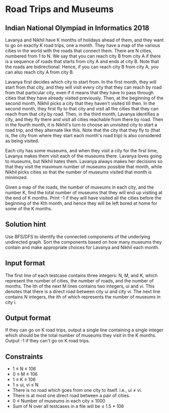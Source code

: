 # Road Trips and Museums
## Indian National Olympiad in Informatics 2018

Lavanya and Nikhil have K months of holidays ahead of them, and they want to go on exactly K road trips, one a month. They have a map of the various cities in the world with the roads that connect them. There are N cities, numbered from 1 to N. We say that you can reach city B from city A if there is a sequence of roads that starts from city A and ends at city B. Note that the roads are bidirectional. Hence, if you can reach city B from city A, you can also reach city A from city B.

Lavanya first decides which city to start from. In the first month, they will start from that city, and they will visit every city that they can reach by road from that particular city, even if it means that they have to pass through cities that they have already visited previously. Then, at the beginning of the second month, Nikhil picks a city that they haven't visited till then. In the second month, they first fly to that city and visit all the cities that they can reach from that city by road. Then, in the third month, Lavanya identifies a city, and they fly there and visit all cities reachable from there by road. Then in the fourth month, it is Nikhil's turn to choose an unvisited city to start a road trip, and they alternate like this. Note that the city that they fly to (that is, the city from where they start each month's road trip) is also considered as being visited.

Each city has some museums, and when they visit a city for the first time, Lavanya makes them visit each of the museums there. Lavanya loves going to museums, but Nikhil hates them. Lavanya always makes her decisions so that they visit the maximum number of museums possible that month, while Nikhil picks cities so that the number of museums visited that month is minimized.

Given a map of the roads, the number of museums in each city, and the number K, find the total number of museums that they will end up visiting at the end of K months. Print -1 if they will have visited all the cities before the beginning of the Kth month, and hence they will be left bored at home for some of the K months.

## Solution hint
Use BFS/DFS to identify the connected components of the underlying undirected graph. Sort the components based on how many museums they contain and make appropriate choices for Lavanya and Nikhil each month.

## Input format
The first line of each testcase contains three integers: N, M, and K, which represent the number of cities, the number of roads, and the number of months.
The ith of the next M lines contains two integers, ui and vi. This denotes that there is a direct road between city ui and city vi.
The next line contains N integers, the ith of which represents the number of museums in city i.

## Output format
If they can go on K road trips, output a single line containing a single integer which should be the total number of museums they visit in the K months. Output -1 if they can't go on K road trips.

## Constraints
- 1 ≤ N ≤ 106
- 0 ≤ M ≤ 106
- 1 ≤ K ≤ 106
- 1 ≤ ui, vi ≤ N
- There is no road which goes from one city to itself. i.e., ui ≠ vi.
- There is at most one direct road between a pair of cities.
- 0 ≤ Number of museums in each city ≤ 1000
- Sum of N over all testcases in a file will be ≤ 1.5 * 106

